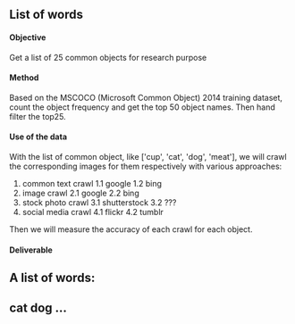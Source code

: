 ## List of words

#### Objective

Get a list of 25 common objects for research purpose

#### Method

Based on the MSCOCO (Microsoft Common Object) 2014 training dataset, count the object frequency and get the top 50 object names.
Then hand filter the top25.

#### Use of the data

With the list of common object, like ['cup', 'cat', 'dog', 'meat'], we will crawl the corresponding images for them respectively with various approaches: 
1. common text crawl
 1.1 google
 1.2 bing
2. image crawl
 2.1 google
 2.2 bing
3. stock photo crawl
 3.1 shutterstock
 3.2 ???
4. social media crawl
 4.1 flickr
 4.2 tumblr
 
Then we will measure the accuracy of each crawl for each object.

#### Deliverable

A list of words: 
-----
cat
dog
...
-----

